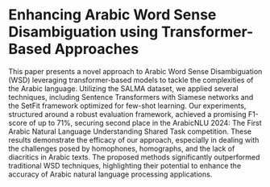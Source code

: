 # Enhancing Arabic Word Sense Disambiguation using Transformer-Based Approaches
This paper presents a novel approach to Arabic Word Sense Disambiguation (WSD) leveraging transformer-based models to tackle the complexities of the Arabic language. Utilizing the SALMA dataset, we applied several techniques, including Sentence Transformers with Siamese networks and the SetFit framework optimized for few-shot learning. Our experiments, structured around a robust evaluation framework, achieved a promising F1-score of up to 71%, securing second place in the ArabicNLU 2024: The First Arabic Natural Language Understanding Shared Task competition. These results demonstrate the efficacy of our approach, especially in dealing with the challenges posed by homophones, homographs, and the lack of diacritics in Arabic texts. The proposed methods significantly outperformed traditional WSD techniques, highlighting their potential to enhance the accuracy of Arabic natural language processing applications.
